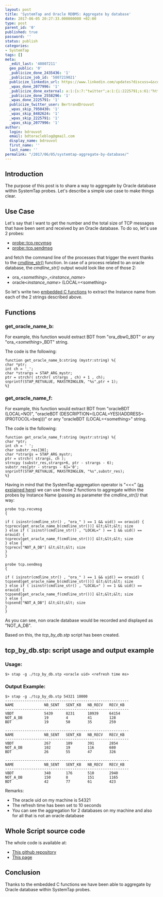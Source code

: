 ```yaml
---
layout: post
title: 'SystemTap and Oracle RDBMS: Aggregate by database'
date: 2017-06-05 20:27:33.000000000 +02:00
type: post
parent_id: '0'
published: true
password: ''
status: publish
categories:
- SystemTap
tags: []
meta:
  _edit_last: '40807211'
  geo_public: '0'
  _publicize_done_2435436: '1'
  _publicize_job_id: '5807219021'
  publicize_linkedin_url: https://www.linkedin.com/updates?discuss=&scope=16310177&stype=M&topic=6277576453739675648&type=U&a=7DSF
  _wpas_done_2077996: '1'
  _publicize_done_external: a:1:{s:7:"twitter";a:1:{i:2225791;s:61:"https://twitter.com/BertrandDrouvot/status/871810765229043712";}}
  _publicize_done_2558296: '1'
  _wpas_done_2225791: '1'
  publicize_twitter_user: BertrandDrouvot
  _wpas_skip_7950430: '1'
  _wpas_skip_8482624: '1'
  _wpas_skip_2225791: '1'
  _wpas_skip_2077996: '1'
author:
  login: bdrouvot
  email: bdtoracleblog@gmail.com
  display_name: bdrouvot
  first_name: ''
  last_name: ''
permalink: "/2017/06/05/systemtap-aggregate-by-database/"
---
```


Introduction
------------

The purpose of this post is to share a way to aggregate by Oracle database within SystemTap probes. Let's describe a simple use case to make things clear.

Use Case
--------

Let's say that I want to get the number and the total size of TCP messages that have been sent and received by an Oracle database. To do so, let's use 2 probes:

-   [probe::tcp.recvmsg](https://sourceware.org/systemtap/tapsets/API-tcp-recvmsg.html)
-   [probe::tcp.sendmsg](https://sourceware.org/systemtap/tapsets/API-tcp-sendmsg.html)

and fetch the command line of the processes that trigger the event thanks to the [cmdline\_str()](https://sourceware.org/systemtap//tapsets/API-cmdline-str.html) function. In case of a process related to an oracle database, the *cmdline\_str()* output would look like one of those 2:

-   ora\_&lt;*something*&gt;\_&lt;*instance\_name*&gt;
-   oracle&lt;*instance\_name*&gt; (LOCAL=&lt;something&gt;

So let's write two [embedded C functions](https://sourceware.org/systemtap/langref/Components_SystemTap_script.html#SECTION00046000000000000000) to extract the Instance name from each of the 2 strings described above.

Functions
---------

### get\_oracle\_name\_b:

For example, this function would extract BDT from "ora\_dbw0\_BDT" or any "ora\_&lt;*something*&gt;\_BDT" string.

The code is the following:

```
function get_oracle_name_b:string (mystr:string) %{  
char *ptr;  
int ch = '_';  
char *strargs = STAP_ARG_mystr;  
ptr = strchr( strchr( strargs , ch) + 1 , ch);  
snprintf(STAP_RETVALUE, MAXSTRINGLEN, "%s",ptr + 1);  
%}  
```

### get\_oracle\_name\_f:

For example, this function would extract BDT from "oracleBDT (LOCAL=NO)", "oracleBDT (DESCRIPTION=(LOCAL=YES)(ADDRESS=(PROTOCOL=beq)))" or any "oracleBDT (LOCAL=&lt;something&gt;" string.

The code is the following:

```
function get_oracle_name_f:string (mystr:string) %{  
char *ptr;  
int ch = ' ';  
char substr_res[30];  
char *strargs = STAP_ARG_mystr;  
ptr = strchr( strargs, ch );  
strncpy (substr_res,strargs+6, ptr - strargs - 6);  
substr_res[ptr - strargs - 6]='0';  
snprintf(STAP_RETVALUE, MAXSTRINGLEN, "%s",substr_res);  
%}  
```

Having in mind that the SystemTap aggregation operator is "&lt;&lt;&lt;" ([as explained here](https://sourceware.org/systemtap/langref/Statistics_aggregates.html)) we can use those 2 functions to aggregate within the probes by Instance Name (passing as parameter the *cmdline\_str())* that way:

```
probe tcp.recvmsg  
{

if ( isinstr(cmdline_str() , "ora_" ) == 1 && uid() == orauid) {  
tcprecv[get_oracle_name_b(cmdline_str())] &lt;&lt;&lt; size  
} else if ( isinstr(cmdline_str() , "LOCAL=" ) == 1 && uid() == orauid) {  
tcprecv[get_oracle_name_f(cmdline_str())] &lt;&lt;&lt; size  
} else {  
tcprecv["NOT_A_DB"] &lt;&lt;&lt; size  
}  
}

probe tcp.sendmsg  
{

if ( isinstr(cmdline_str() , "ora_" ) == 1 && uid() == orauid) {  
tcpsend[get_oracle_name_b(cmdline_str())] &lt;&lt;&lt; size  
} else if ( isinstr(cmdline_str() , "LOCAL=" ) == 1 && uid() == orauid) {  
tcpsend[get_oracle_name_f(cmdline_str())] &lt;&lt;&lt; size  
} else {  
tcpsend["NOT_A_DB"] &lt;&lt;&lt; size  
}  
}  
```

As you can see, non oracle database would be recorded and displayed as "NOT\_A\_DB".

Based on this, the *tcp\_by\_db.stp* script has been created.

tcp\_by\_db.stp: script usage and output example
------------------------------------------------

### Usage:

    $> stap -g ./tcp_by_db.stp <oracle uid> <refresh time ms>

### Output Example:

    $> stap -g ./tcp_by_db.stp 54321 10000
    ---------------------------------------------------------
    NAME              NB_SENT   SENT_KB   NB_RECV   RECV_KB
    ---------------------------------------------------------
    VBDT              5439      8231      10939     64154
    NOT_A_DB          19        4         41        128
    BDT               19        50        35        259

    ---------------------------------------------------------
    NAME              NB_SENT   SENT_KB   NB_RECV   RECV_KB
    ---------------------------------------------------------
    VBDT              267       109       391       2854
    NOT_A_DB          102       19        116       680
    BDT               26        55        47        326

    ---------------------------------------------------------
    NAME              NB_SENT   SENT_KB   NB_RECV   RECV_KB
    ---------------------------------------------------------
    VBDT              340       176       510       2940
    NOT_A_DB          150       8         151       1165
    BDT               42        77        61        423

Remarks:

-   The oracle uid on my machine is 54321
-   The refresh time has been set to 10 seconds
-   You can see the aggregation for 2 databases on my machine and also for all that is not an oracle database

Whole Script source code
------------------------

The whole code is available at:

-   [This github repository](https://github.com/bdrouvot/SystemTap)
-   [This page](https://bdrouvot.wordpress.com/tcp_by_dbs-stp_script/)

Conclusion
----------

Thanks to the embedded C functions we have been able to aggregate by Oracle database within SystemTap probes.
